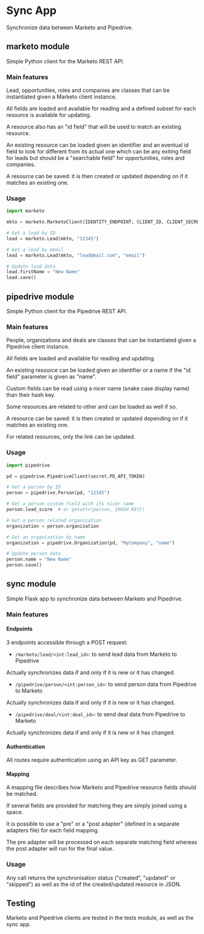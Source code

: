 # Sync App

Synchronize data between Marketo and Pipedrive.

## marketo module

Simple Python client for the Marketo REST API.

### Main features

Lead, opportunities, roles and companies are classes that can be instantiated given a Marketo client instance.

All fields are loaded and available for reading and a defined subset for each resource is available for updating.

A resource also has an "id field" that will be used to match an existing resource.

An existing resource can be loaded given an identifier and an eventual id field to look for different from its actual one
which can be any exiting field for leads but should be a "searchable field" for opportunities, roles and companies.

A resource can be saved: it is then created or updated depending on if it matches an existing one.

### Usage

```python
import marketo

mkto = marketo.MarketoClient(IDENTITY_ENDPOINT, CLIENT_ID, CLIENT_SECRET, API_ENDPOINT)

# Get a lead by ID
lead = marketo.Lead(mkto, "12345")

# Get a lead by email
lead = marketo.Lead(mkto, "lead@mail.com", "email")

# Update lead data
lead.firstName = "New Name"
lead.save()
```

## pipedrive module

Simple Python client for the Pipedrive REST API.

### Main features

People, organizations and deals are classes that can be instantiated given a Pipedrive client instance.

All fields are loaded and available for reading and updating.

An existing resource can be loaded given an identifier or a name if the "id field" parameter is given as "name".

Custom fields can be read using a nicer name (snake case display name) than their hash key.

Some resources are related to other and can be loaded as well if so.

A resource can be saved: it is then created or updated depending on if it matches an existing one.

For related resources, only the link can be updated.

### Usage

```python
import pipedrive

pd = pipedrive.PipedriveClient(secret.PD_API_TOKEN)

# Get a person by ID
person = pipedrive.Person(pd, "12345")

# Get a person custom field with its nicer name
person.lead_score  # or getattr(person, {HASH KEY})

# Get a person related organization
organization = person.organization

# Get an organization by name
organization = pipedrive.Organization(pd, "MyCompany", "name")

# Update person data
person.name = "New Name"
person.save()
```

## sync module

Simple Flask app to synchronize data between Marketo and Pipedrive.

### Main features

#### Endpoints

3 endpoints accessible through a POST request:
- `/marketo/lead/<int:lead_id>`: to send lead data from Marketo to Pipedrive

Actually synchronizes data if and only if it is new or it has changed.

- `/pipedrive/person/<int:person_id>`: to send person data from Pipedrive to Marketo

Actually synchronizes data if and only if it is new or it has changed.

- `/pipedrive/deal/<int:deal_id>`: to send deal data from Pipedrive to Marketo

Actually synchronizes data if and only if it is new or it has changed.

#### Authentication

All routes require authentication using an API key as GET parameter.

#### Mapping

A mapping file describes how Marketo and Pipedrive resource fields should be matched.

If several fields are provided for matching they are simply joined using a space.

It is possible to use a "pre" or a "post adapter" (defined in a separate adapters file) for each field mapping.

The pre adapter will be processed on each separate matching field whereas the post adapter will run for the final value.

### Usage

Any call returns the synchronisation status ("created", "updated" or "skipped") as well as the id of the created/updated resource in JSON.

## Testing

Marketo and Pipedrive clients are tested in the tests module, as well as the sync app.
